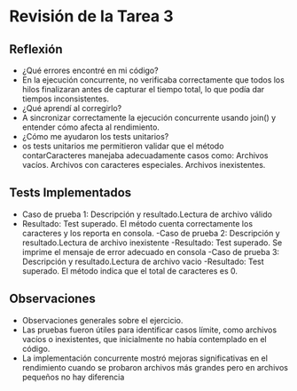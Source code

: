 # Revisión de la Tarea 3
## Reflexión
- ¿Qué errores encontré en mi código?
- En la ejecución concurrente, no verificaba correctamente que todos los hilos finalizaran antes de capturar el tiempo total, lo que podía dar tiempos inconsistentes.
- ¿Qué aprendí al corregirlo?
- A sincronizar correctamente la ejecución concurrente usando join() y entender cómo afecta al rendimiento.
- ¿Cómo me ayudaron los tests unitarios?
- os tests unitarios me permitieron validar que el método contarCaracteres manejaba adecuadamente casos como:
Archivos vacíos.
Archivos con caracteres especiales.
Archivos inexistentes.
## Tests Implementados
- Caso de prueba 1: Descripción y resultado.Lectura de archivo válido
- Resultado: Test superado. El método cuenta correctamente los caracteres y los reporta en consola.
-Caso de prueba 2: Descripción y resultado.Lectura de archivo inexistente
-Resultado: Test superado. Se imprime el mensaje de error adecuado en consola
-Caso de prueba 3: Descripción y resultado.Lectura de archivo vacio
-Resultado: Test superado. El método indica que el total de caracteres es 0.
## Observaciones
- Observaciones generales sobre el ejercicio.
- Las pruebas fueron útiles para identificar casos límite, como archivos vacíos o inexistentes, que inicialmente no había contemplado en el código.
- La implementación concurrente mostró mejoras significativas en el rendimiento cuando se probaron archivos más grandes pero en archivos pequeños no hay diferencia
